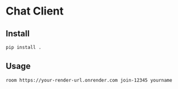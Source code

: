 # Chat Client

## Install

```bash
pip install .
```

## Usage

```bash
room https://your-render-url.onrender.com join-12345 yourname
```